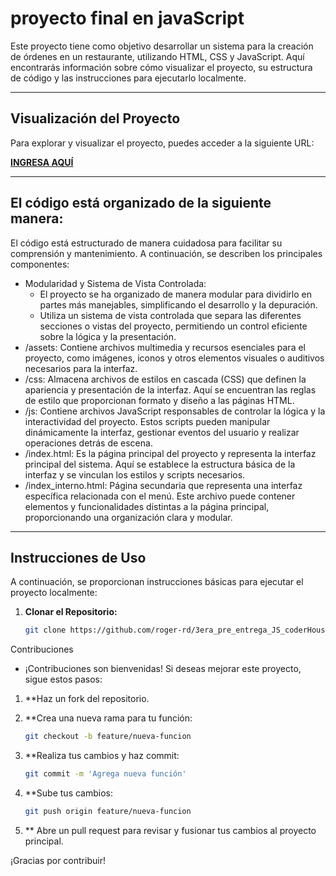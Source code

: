 # proyecto final en javaScript

Este proyecto tiene como objetivo desarrollar un sistema para la creación de órdenes en un restaurante, utilizando HTML, CSS y JavaScript. Aquí encontrarás información sobre cómo visualizar el proyecto, su estructura de código y las instrucciones para ejecutarlo localmente.



---

## Visualización del Proyecto

Para explorar y visualizar el proyecto, puedes acceder a la siguiente URL:

[**INGRESA AQUÍ**](https://marvelous-blancmange-16d6e1.netlify.app/) 

---

## El código está organizado de la siguiente manera:

El código está estructurado de manera cuidadosa para facilitar su comprensión y mantenimiento. A continuación, se describen los principales componentes:

- Modularidad y Sistema de Vista Controlada:
    - El proyecto se ha organizado de manera modular para dividirlo en partes más manejables, simplificando el desarrollo y la depuración.
    - Utiliza un sistema de vista controlada que separa las diferentes secciones o vistas del proyecto, permitiendo un control eficiente sobre la lógica y la presentación.
- /assets:
    Contiene archivos multimedia y recursos esenciales para el proyecto, como imágenes, iconos y otros elementos visuales o auditivos necesarios para la interfaz.
- /css:
    Almacena archivos de estilos en cascada (CSS) que definen la apariencia y presentación de la interfaz. Aquí se encuentran las reglas de estilo que proporcionan formato y diseño a las páginas HTML.
- /js:
    Contiene archivos JavaScript responsables de controlar la lógica y la interactividad del proyecto. Estos scripts pueden manipular dinámicamente la interfaz, gestionar eventos del usuario y realizar operaciones detrás de escena.
- /index.html:
    Es la página principal del proyecto y representa la interfaz principal del sistema. Aquí se establece la estructura básica de la interfaz y se vinculan los estilos y scripts necesarios.
- /index_interno.html:
    Página secundaria que representa una interfaz específica relacionada con el menú. Este archivo puede contener elementos y funcionalidades distintas a la página principal, proporcionando una organización clara y modular.





---

## Instrucciones de Uso

A continuación, se proporcionan instrucciones básicas para ejecutar el proyecto localmente:

1. **Clonar el Repositorio:**
   ```bash
   git clone https://github.com/roger-rd/3era_pre_entrega_JS_coderHouse.git


Contribuciones
- ¡Contribuciones son bienvenidas! Si deseas mejorar este proyecto, sigue estos pasos:

1. **Haz un fork del repositorio.

2. **Crea una nueva rama para tu función:
    ```bash
    git checkout -b feature/nueva-funcion

3. **Realiza tus cambios y haz commit:
    ```bash
    git commit -m 'Agrega nueva función'

4. **Sube tus cambios:
    ```bash
    git push origin feature/nueva-funcion

5. ** Abre un pull request para revisar y fusionar tus cambios al proyecto principal.

¡Gracias por contribuir!







